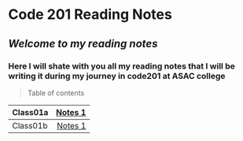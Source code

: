 # Code 201 Reading Notes #

## *Welcome to my reading notes* ##

### **Here I will shate with you all my reading notes that I will be writing it during my journey in code201 at ASAC college** ###



> Table of contents

| Class01a |[Notes 1](/)|
| :---  |          ---: |
| Class01b |[Notes 1](/)|
